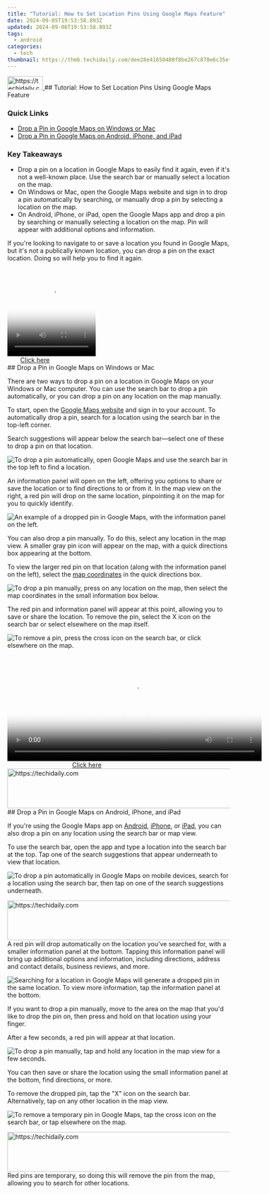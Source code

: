 ```yaml
---
title: "Tutorial: How to Set Location Pins Using Google Maps Feature"
date: 2024-09-05T19:53:58.893Z
updated: 2024-09-06T19:53:58.893Z
tags:
  - android
categories:
  - tech
thumbnail: https://thmb.techidaily.com/dee28e41650480f8be267c870e6c35efe9b36fe181500be81f958d9b44354162.jpg
---
```


<!-- affiliate ads begin -->
<a href="https://25home.pxf.io/c/5597632/2123465/16836" target="_top" id="2123465">
  <img src="//a.impactradius-go.com/display-ad/16836-2123465" border="0" alt="https://techidaily.com" width="80" height="31"/>
</a>
<img height="0" width="0" src="https://25home.pxf.io/i/5597632/2123465/16836" style="position:absolute;visibility:hidden;" border="0" />
<!-- affiliate ads end -->
## Tutorial: How to Set Location Pins Using Google Maps Feature

### Quick Links

* [Drop a Pin in Google Maps on Windows or Mac](https://techidaily.com/how-to-repair-system-issues-of-apple-iphone-6s-plus-drfone-by-drfone-ios-system-repair-ios-system-repair/)
* [Drop a Pin in Google Maps on Android, iPhone, and iPad](https://pokemon-go-android.techidaily.com/in-2024-latest-way-to-get-shiny-meltan-box-in-pokemon-go-mystery-box-on-realme-narzo-60-5g-drfone-by-drfone-virtual-android/)

### Key Takeaways

* Drop a pin on a location in Google Maps to easily find it again, even if it's not a well-known place. Use the search bar or manually select a location on the map.
* On Windows or Mac, open the Google Maps website and sign in to drop a pin automatically by searching, or manually drop a pin by selecting a location on the map.
* On Android, iPhone, or iPad, open the Google Maps app and drop a pin by searching or manually selecting a location on the map. Pin will appear with additional options and information.

 If you're looking to navigate to or save a location you found in Google Maps, but it's not a publically known location, you can drop a pin on the exact location. Doing so will help you to find it again.

<!-- affiliate ads begin -->
<span id="1304648">
					<video width="200" height="200" style="cursor:pointer"
           poster="//a.impactradius-go.com/display-clicktoplayimage/1304648.png"
           onclick="if(!this.playClicked){this.play();this.setAttribute('controls',true);this.playClicked=true;}">
	   <source src="//a.impactradius-go.com/display-ad/15852-1304648">
	   <img src="//a.impactradius-go.com/display-clicktoplayimage/1304648.png" style="border: none; height: 100%; width: 100%; object-fit: contain">
	</video>
	<div style="width:125px;text-align:center"><a href="javascript:window.open(decodeURIComponent('https%3A%2F%2Fthefitville.pxf.io%2Fc%2F5597632%2F1304648%2F15852'), '_blank');void(0);">Click here</a></div>
</span>
<img height="0" width="0" src="https://imp.pxf.io/i/5597632/1304648/15852" style="position:absolute;visibility:hidden;" border="0" />
<!-- affiliate ads end -->
##  Drop a Pin in Google Maps on Windows or Mac

 There are two ways to drop a pin on a location in Google Maps on your Windows or Mac computer. You can use the search bar to drop a pin automatically, or you can drop a pin on any location on the map manually.

 To start, open the [Google Maps website](https://www.google.com/maps) and sign in to your account. To automatically drop a pin, search for a location using the search bar in the top-left corner.

 Search suggestions will appear below the search bar—select one of these to drop a pin on that location.

![To drop a pin automatically, open Google Maps and use the search bar in the top left to find a location.](https://static1.howtogeekimages.com/wordpress/wp-content/uploads/2021/03/Google-Maps-Web-Search-Bar.png) 

 An information panel will open on the left, offering you options to share or save the location or to find directions to or from it. In the map view on the right, a red pin will drop on the same location, pinpointing it on the map for you to quickly identify.

![An example of a dropped pin in Google Maps, with the information panel on the left.](https://static1.howtogeekimages.com/wordpress/wp-content/uploads/2021/03/Google-Maps-Dropped-Pin.png) 

 You can also drop a pin manually. To do this, select any location in the map view. A smaller gray pin icon will appear on the map, with a quick directions box appearing at the bottom.

 To view the larger red pin on that location (along with the information panel on the left), select the [map coordinates](https://tech-haven.techidaily.com/how-to-fix-i-forgot-my-ipad-passcodepassword/) in the quick directions box.

![To drop a pin manually, press on any location on the map, then select the map coordinates in the small information box below.](https://static1.howtogeekimages.com/wordpress/wp-content/uploads/2021/03/Google-Maps-Manual-Pin-Drop.png) 

 The red pin and information panel will appear at this point, allowing you to save or share the location. To remove the pin, select the X icon on the search bar or select elsewhere on the map itself.

![To remove a pin, press the cross icon on the search bar, or click elsewhere on the map.](https://static1.howtogeekimages.com/wordpress/wp-content/uploads/2021/03/Google-Maps-Exit-Pin.png) 

<!-- affiliate ads begin -->
<span id="1982459">
					<video width="576" height="240" style="cursor:pointer"
           poster="//a.impactradius-go.com/display-clicktoplayimage/1982459.png"
           onclick="if(!this.playClicked){this.play();this.setAttribute('controls',true);this.playClicked=true;}">
	   <source src="//a.impactradius-go.com/display-ad/22993-1982459">
	   <img src="//a.impactradius-go.com/display-clicktoplayimage/1982459.png" style="border: none; height: 100%; width: 100%; object-fit: contain">
	</video>
	<div style="width:360px;text-align:center"><a href="javascript:window.open(decodeURIComponent('https%3A%2F%2Fhomestyler.sjv.io%2Fc%2F5597632%2F1982459%2F22993'), '_blank');void(0);">Click here</a></div>
</span>
<img height="0" width="0" src="https://imp.pxf.io/i/5597632/1982459/22993" style="position:absolute;visibility:hidden;" border="0" />
<!-- affiliate ads end -->
<!-- affiliate ads begin -->
<a href="https://appsumo.8odi.net/c/5597632/2123729/7443" target="_top" id="2123729">
  <img src="//a.impactradius-go.com/display-ad/7443-2123729" border="0" alt="https://techidaily.com" width="600" height="90"/>
</a>
<img height="0" width="0" src="https://appsumo.8odi.net/i/5597632/2123729/7443" style="position:absolute;visibility:hidden;" border="0" />
<!-- affiliate ads end -->
##  Drop a Pin in Google Maps on Android, iPhone, and iPad

 If you're using the Google Maps app on [Android](https://www.anrdoezrs.net/links/3607085/type/dlg/sid/UUhtgUeUpU210333/https://play.google.com/store/apps/details?id=com.google.android.apps.maps), [iPhone](https://apps.apple.com/gb/app/google-maps-transit-food/id585027354), or [iPad](https://apps.apple.com/gb/app/google-maps-transit-food/id585027354), you can also drop a pin on any location using the search bar or map view.

 To use the search bar, open the app and type a location into the search bar at the top. Tap one of the search suggestions that appear underneath to view that location.

![To drop a pin automatically in Google Maps on mobile devices, search for a location using the search bar, then tap on one of the search suggestions underneath.](https://static1.howtogeekimages.com/wordpress/wp-content/uploads/2021/03/Google-Maps-Mobile-Search-Bar.png) 

<!-- affiliate ads begin -->
<a href="https://ephamedtechinc.pxf.io/c/5597632/2135473/26400" target="_top" id="2135473">
  <img src="//a.impactradius-go.com/display-ad/26400-2135473" border="0" alt="https://techidaily.com" width="728" height="90"/>
</a>
<img height="0" width="0" src="https://ephamedtechinc.pxf.io/i/5597632/2135473/26400" style="position:absolute;visibility:hidden;" border="0" />
<!-- affiliate ads end -->
 A red pin will drop automatically on the location you've searched for, with a smaller information panel at the bottom. Tapping this information panel will bring up additional options and information, including directions, address and contact details, business reviews, and more.

![Searching for a location in Google Maps will generate a dropped pin in the same location. To view more information, tap the information panel at the bottom.](https://static1.howtogeekimages.com/wordpress/wp-content/uploads/2021/03/Google-Maps-Mobile-Dropped-Pin.png) 

 If you want to drop a pin manually, move to the area on the map that you'd like to drop the pin on, then press and hold on that location using your finger.

 After a few seconds, a red pin will appear at that location.

![To drop a pin manually, tap and hold any location in the map view for a few seconds.](https://static1.howtogeekimages.com/wordpress/wp-content/uploads/2021/03/Google-Maps-Mobile-Example-Dropped-Pin.png) 

 You can then save or share the location using the small information panel at the bottom, find directions, or more.

 To remove the dropped pin, tap the "X" icon on the search bar. Alternatively, tap on any other location in the map view.

![To remove a temporary pin in Google Maps, tap the cross icon on the search bar, or tap elsewhere on the map.](https://static1.howtogeekimages.com/wordpress/wp-content/uploads/2021/03/Google-Maps-Mobile-Exit-Pin.png) 

<!-- affiliate ads begin -->
<a href="https://appsumo.8odi.net/c/5597632/2118323/7443" target="_top" id="2118323">
  <img src="//a.impactradius-go.com/display-ad/7443-2118323" border="0" alt="https://techidaily.com" width="728" height="90"/>
</a>
<img height="0" width="0" src="https://appsumo.8odi.net/i/5597632/2118323/7443" style="position:absolute;visibility:hidden;" border="0" />
<!-- affiliate ads end -->
 Red pins are temporary, so doing this will remove the pin from the map, allowing you to search for other locations.

<ins class="adsbygoogle"
     style="display:block"
     data-ad-format="autorelaxed"
     data-ad-client="ca-pub-7571918770474297"
     data-ad-slot="1223367746"></ins>



<ins class="adsbygoogle"
     style="display:block"
     data-ad-client="ca-pub-7571918770474297"
     data-ad-slot="8358498916"
     data-ad-format="auto"
     data-full-width-responsive="true"></ins>


